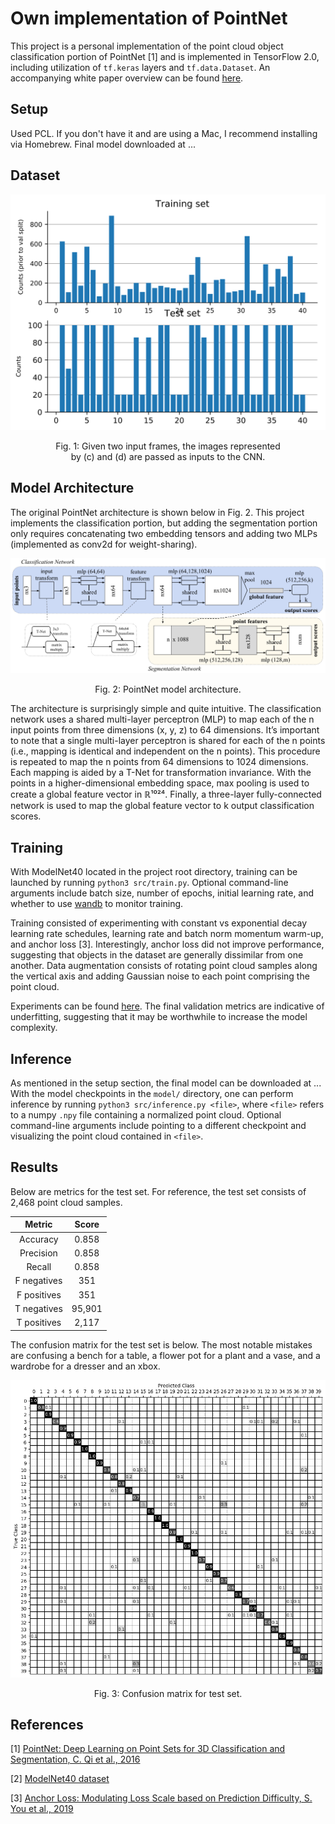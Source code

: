 # Own implementation of PointNet

This project is a personal implementation of the point cloud object classification portion of PointNet [1] and is implemented in TensorFlow 2.0, including utilization of `tf.keras` layers and `tf.data.Dataset`. An accompanying white paper overview can be found [here](https://medium.com/@luis_gonzales/an-in-depth-look-at-pointnet-111d7efdaa1a).

## Setup
Used PCL. If you don't have it and are using a Mac, I recommend installing via Homebrew. Final model downloaded at ...

## Dataset

<div align="center">
  <p><img src="figs/hist.svg"></p>
  <p>Fig. 1: Given two input frames, the images represented <br/>by (c) and (d) are passed as inputs to the CNN.</p>
</div>

## Model Architecture
The original PointNet architecture is shown below in Fig. 2. This project implements the classification portion, but adding the segmentation portion only requires concatenating two embedding tensors and adding two MLPs (implemented as conv2d for weight-sharing).

<div align="center">
  <p><img src="figs/architecture.png"></p>
  <p>Fig. 2: PointNet model architecture.</p>
</div>

The architecture is surprisingly simple and quite intuitive. The classification network uses a shared multi-layer perceptron (MLP) to map each of the n input points from three dimensions (x, y, z) to 64 dimensions. It’s important to note that a single multi-layer perceptron is shared for each of the n points (i.e., mapping is identical and independent on the n points). This procedure is repeated to map the n points from 64 dimensions to 1024 dimensions. Each mapping is aided by a T-Net for transformation invariance. With the points in a higher-dimensional embedding space, max pooling is used to create a global feature vector in ℝ¹⁰²⁴. Finally, a three-layer fully-connected network is used to map the global feature vector to k output classification scores.

## Training
With ModelNet40 located in the project root directory, training can be launched by running `python3 src/train.py`. Optional command-line arguments include batch size, number of epochs, initial learning rate, and whether to use [wandb](https://www.wandb.com/) to monitor training.

Training consisted of experimenting with constant vs exponential decay learning rate schedules, learning rate and batch norm momentum warm-up, and anchor loss [3]. Interestingly, anchor loss did not improve performance, suggesting that objects in the dataset are generally dissimilar from one another. Data augmentation consists of rotating point cloud samples along the vertical axis and adding Gaussian noise to each point comprising the point cloud.

Experiments can be found [here](https://app.wandb.ai/lrg/pointnet_own). The final validation metrics are indicative of underfitting, suggesting that it may be worthwhile to increase the model complexity.

## Inference
As mentioned in the setup section, the final model can be downloaded at ... With the model checkpoints in the `model/` directory, one can perform inference by running `python3 src/inference.py <file>`, where `<file>` refers to a numpy `.npy` file containing a normalized point cloud. Optional command-line arguments include pointing to a different checkpoint and visualizing the point cloud contained in `<file>`.

## Results
Below are metrics for the test set. For reference, the test set consists of 2,468 point cloud samples.

| Metric      | Score   |
| :---------: |:-------:|
| Accuracy    | 0.858   |
| Precision   | 0.858   |
| Recall      | 0.858   |
| F negatives | 351     |
| F positives | 351     |
| T negatives | 95,901  |
| T positives | 2,117   |

The confusion matrix for the test set is below. The most notable mistakes are confusing a bench for a table, a flower pot for a plant and a vase, and a wardrobe for a dresser and an xbox. 

<div align="center">
  <p><img src="figs/confusion_matrix.png"></p>
  <p>Fig. 3: Confusion matrix for test set.</p>
</div>

## References
[1] [PointNet: Deep Learning on Point Sets for 3D Classification and Segmentation, C. Qi et al., 2016](https://arxiv.org/abs/1612.00593)

[2] [ModelNet40 dataset](https://modelnet.cs.princeton.edu)

[3] [Anchor Loss: Modulating Loss Scale based on Prediction Difficulty, S. You et al., 2019](https://arxiv.org/abs/1909.11155)
